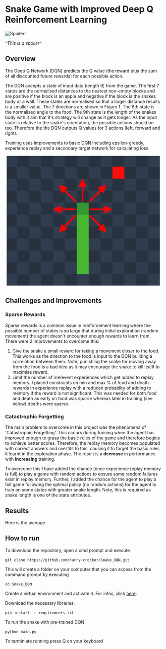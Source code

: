 # Snake Game with Improved Deep Q Reinforcement Learning

![Spoiler!](GIFs/Snake4.gif)

*^This is a spoiler^*

## Overview

The Deep Q Network (DQN) predicts the Q value (the reward plus the sum of all discounted future rewards) for each possible action.

The DQN accepts a state of input data (length 9) from the game. The first 7 states are the normalised distances to the nearest non-empty blocks and are positive if the block is an apple and negative if the block is the snakes body or a wall. These states are normalised so that a larger distance results is a smaller value. The 7 directions are shown in Figure 1. The 8th state is the normalised angle to the food. The 9th state is the length of the snakes body with it aim that it's strategy will change as it gets longer. As the input state is relative to the snake's orientation, the possible actions should be too. Therefore the the DQN outputs Q values for 3 actions (left, forward and right).

Training uses improvements to basic DQN including epsilon-greedy, experience replay and a secondary target network for calculating loss.

![Figure 1](GIFs/SnakeArrows.png)

## Challenges and Improvements

### Sparse Rewards
Sparse rewards is a common issue in reinforcement learning where the possible number of states is so large that during initial exploration (random movement) the agent doesn't encounter enough rewards to learn from. There were 2 improvements to overcome this:
1. Give the snake a small reward for taking a movement closer to the food. This works as the direction to the food is input to the DQN building a correlation between them. Note, punishing the snake for moving away from the food is a bad idea as it may encourage the snake to kill itself to maximise reward.
2. Limit the number of irrelevent experiences which get added to replay memory. I placed constraints on min and max % of food and death rewards in experience replay with a reduced probablity of adding to memory if the reward is not significant. This was needed for both food and death as early on food was sparse whereas later in training (see below) deaths were sparse.

### Catastrophic Forgetting
The main problem to overcome in this project was the phenomena of 'Catastrophic Forgetting'. This occurs during training when the agent has improved enough to grasp the basic rules of the game and therefore begins to achieve better scores. Therefore, the replay memory becomes populated with correct answers and overfits to this, causing it to forget the basic rules it learnt in the exploration phase. The result is a **decrease** in performance with **increasing** training.

To overcome this I have added the chance (once experience replay memory is full) to play a game with random actions to ensure some random failures exist in replay memory. Further, I added the chance for the agent to play a full game following the optimal policy (no random actions) for the agent to train on some states with greater snake length. Note, this is required as snake length is one of the state attributes.

## Results
Here is the average

## How to run
To download the repository, open a cmd prompt and execute
```
git clone https://github.com/harry-crocker/Snake_DQN.git
```

This will create a folder on your computer that you can access from the command prompt by executing 

```
cd Snake_DQN
```

Create a virtual environment and activate it. For infos, click [here](https://packaging.python.org/guides/installing-using-pip-and-virtual-environments/).

Download the necessary libraries:

```
pip install -r requirements.txt
```

To run the snake with pre-trained DQN

```
python main.py
```

To terminiate running press Q on your keyboard

